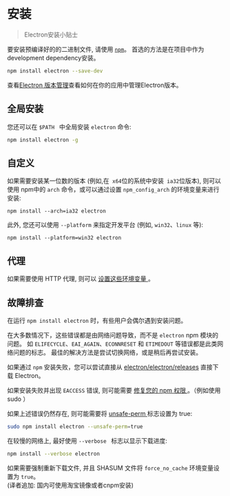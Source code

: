 # 安装

> Electron安装小贴士

要安装预编译好的的二进制文件, 请使用 [` npm `](https://docs.npmjs.com/)。 首选的方法是在项目中作为development dependency安装。

```sh
npm install electron --save-dev
```

查看[Electron 版本管理](electron-versioning.md)查看如何在你的应用中管理Electron版本。

## 全局安装

您还可以在 `$PATH ` 中全局安装 ` electron ` 命令:

```sh
npm install electron -g
```

## 自定义

如果需要安装某一位数的版本 (例如,在` x64`位的系统中安装` ia32`位版本), 则可以使用 npm中的 ` arch ` 命令，或可以通过设置 ` npm_config_arch ` 的环境变量来进行安装:

```shell
npm install --arch=ia32 electron
```

此外, 您还可以使用 `--platform` 来指定开发平台 (例如, ` win32 `、` linux ` 等):

```shell
npm install --platform=win32 electron
```

## 代理

如果需要使用 HTTP 代理, 则可以 [ 设置这些环境变量 ](https://github.com/request/request/tree/f0c4ec061141051988d1216c24936ad2e7d5c45d#controlling-proxy-behaviour-using-environment-variables)。

## 故障排查

在运行 `npm install electron` 时，有些用户会偶尔遇到安装问题。

在大多数情况下，这些错误都是由网络问题导致，而不是 `electron` npm 模块的问题。 如 `ELIFECYCLE`、`EAI_AGAIN`、`ECONNRESET` 和 `ETIMEDOUT` 等错误都是此类网络问题的标志。 最佳的解决方法是尝试切换网络，或是稍后再尝试安装。

如果通过 `npm` 安装失败，您可以尝试直接从 [electron/electron/releases](https://github.com/electron/electron/releases) 直接下载 Electron。

如果安装失败并出现 ` EACCESS ` 错误, 则可能需要 [ 修复您的 npm 权限 ](https://docs.npmjs.com/getting-started/fixing-npm-permissions)。（例如使用 sudo ）

如果上述错误仍然存在, 则可能需要将 [unsafe-perm ](https://docs.npmjs.com/misc/config#unsafe-perm) 标志设置为 true:

```sh
sudo npm install electron --unsafe-perm=true
```

在较慢的网络上, 最好使用 `--verbose ` 标志以显示下载进度:

```sh
npm install --verbose electron
```

如果需要强制重新下载文件, 并且 SHASUM 文件将 ` force_no_cache ` 环境变量设置为 ` true `。  
(译者追加: 国内可使用淘宝镜像或者cnpm安装)